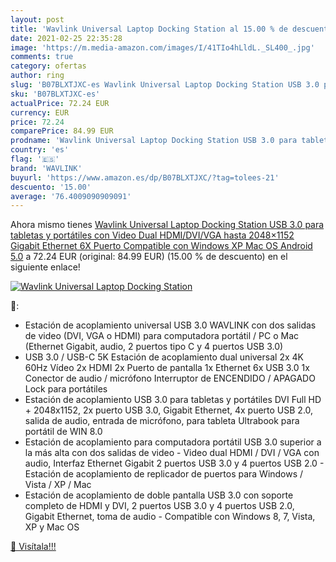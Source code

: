 ```yaml
---
layout: post
title: 'Wavlink Universal Laptop Docking Station al 15.00 % de descuento'
date: 2021-02-25 22:35:28
image: 'https://m.media-amazon.com/images/I/41TIo4hLldL._SL400_.jpg'
comments: true
category: ofertas
author: ring
slug: 'B07BLXTJXC-es Wavlink Universal Laptop Docking Station USB 3.0 para...'
sku: 'B07BLXTJXC-es'
actualPrice: 72.24 EUR
currency: EUR
price: 72.24
comparePrice: 84.99 EUR
prodname: 'Wavlink Universal Laptop Docking Station USB 3.0 para tabletas y portátiles con Video Dual HDMI/DVI/VGA  hasta 2048×1152  Gigabit Ethernet  6X Puerto Compatible con Windows XP  Mac OS  Android 5.0'
country: 'es'
flag: '🇪🇸'
brand: 'WAVLINK'
buyurl: 'https://www.amazon.es/dp/B07BLXTJXC/?tag=tolees-21'
descuento: '15.00'
average: '76.4009090909091'
---
```


Ahora mismo tienes [Wavlink Universal Laptop Docking Station USB 3.0 para tabletas y portátiles con Video Dual HDMI/DVI/VGA  hasta 2048×1152  Gigabit Ethernet  6X Puerto Compatible con Windows XP  Mac OS  Android 5.0](https://www.amazon.es/dp/B07BLXTJXC/?tag=tolees-21) a 72.24 EUR (original: 84.99 EUR) (15.00 %  de descuento) en el siguiente enlace!

[![Wavlink Universal Laptop Docking Station](https://m.media-amazon.com/images/I/41TIo4hLldL._SL400_.jpg)](https://www.amazon.es/dp/B07BLXTJXC/?tag=tolees-21)

🔎:

- Estación de acoplamiento universal USB 3.0 WAVLINK con dos salidas de video (DVI, VGA o HDMI) para computadora portátil / PC o Mac (Ethernet Gigabit, audio, 2 puertos tipo C y 4 puertos USB 3.0)
- USB 3.0 / USB-C 5K Estación de acoplamiento dual universal 2x 4K 60Hz Vídeo 2x HDMI 2x Puerto de pantalla 1x Ethernet 6x USB 3.0 1x Conector de audio / micrófono Interruptor de ENCENDIDO / APAGADO Lock para portátiles
- Estación de acoplamiento USB 3.0 para tabletas y portátiles DVI Full HD + 2048x1152, 2x puerto USB 3.0, Gigabit Ethernet, 4x puerto USB 2.0, salida de audio, entrada de micrófono, para tableta Ultrabook para portátil de WIN 8.0
- Estación de acoplamiento para computadora portátil USB 3.0 superior a la más alta con dos salidas de video - Video dual HDMI / DVI / VGA con audio, Interfaz Ethernet Gigabit 2 puertos USB 3.0 y 4 puertos USB 2.0 - Estación de acoplamiento de replicador de puertos para Windows / Vista / XP / Mac
- Estación de acoplamiento de doble pantalla USB 3.0 con soporte completo de HDMI y DVI, 2 puertos USB 3.0 y 4 puertos USB 2.0, Gigabit Ethernet, toma de audio - Compatible con Windows 8, 7, Vista, XP y Mac OS

[🛒 Visítala!!!](https://www.amazon.es/dp/B07BLXTJXC/?tag=tolees-21)
